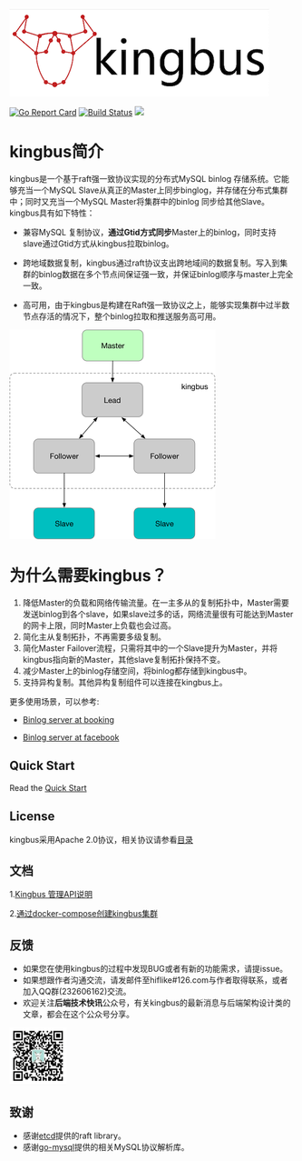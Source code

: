 ![](docs/img/kingbus_logo.png)

[![Go Report Card](https://goreportcard.com/badge/github.com/flike/kingbus)](https://goreportcard.com/report/github.com/flike/kingbus)
[![Build Status](https://travis-ci.org/flike/kingbus.svg?branch=master)](https://travis-ci.org/flike/kingbus)
![](https://img.shields.io/github/license/flike/kingbus.svg)

# kingbus简介

kingbus是一个基于raft强一致协议实现的分布式MySQL binlog 存储系统。它能够充当一个MySQL Slave从真正的Master上同步binglog，并存储在分布式集群中；同时又充当一个MySQL Master将集群中的binlog 同步给其他Slave。kingbus具有如下特性：

* 兼容MySQL 复制协议，**通过Gtid方式同步**Master上的binlog，同时支持slave通过Gtid方式从kingbus拉取binlog。

* 跨地域数据复制，kingbus通过raft协议支出跨地域间的数据复制。写入到集群的binlog数据在多个节点间保证强一致，并保证binlog顺序与master上完全一致。

* 高可用，由于kingbus是构建在Raft强一致协议之上，能够实现集群中过半数节点存活的情况下，整个binlog拉取和推送服务高可用。

![](docs/img/kingbus_arch.png)

# 为什么需要kingbus？

1. 降低Master的负载和网络传输流量。在一主多从的复制拓扑中，Master需要发送binlog到各个slave，如果slave过多的话，网络流量很有可能达到Master的网卡上限，同时Master上负载也会过高。
2. 简化主从复制拓扑，不再需要多级复制。
3. 简化Master Failover流程，只需将其中的一个Slave提升为Master，并将kingbus指向新的Master，其他slave复制拓扑保持不变。
4. 减少Master上的binlog存储空间，将binlog都存储到kingbus中。
5. 支持异构复制。其他异构复制组件可以连接在kingbus上。

更多使用场景，可以参考:

* [Binlog server at booking](https://medium.com/booking-com-infrastructure/mysql-slave-scaling-and-more-a09d88713a20)

* [Binlog server at facebook](docs/binlog_server_at_fackbook.pdf)

## Quick Start

Read the [Quick Start](docs/cn/quick_start.md)

## License

kingbus采用Apache 2.0协议，相关协议请参看[目录](LICENSES)

## 文档

1.[Kingbus 管理API说明](docs/cn/admin_api.md)

2.[通过docker-compose创建kingbus集群](docs/cn/docker_compose.md)

## 反馈

* 如果您在使用kingbus的过程中发现BUG或者有新的功能需求，请提issue。
* 如果想跟作者沟通交流，请发邮件至hiflike#126.com与作者取得联系，或者加入QQ群(232606162)交流。
* 欢迎关注**后端技术快讯**公众号，有关kingbus的最新消息与后端架构设计类的文章，都会在这个公众号分享。

<img src="docs/img/wechat_pic.png" width="20%" height="20%">

## 致谢

- 感谢[etcd](https://github.com/etcd-io/etcd/tree/master/raft)提供的raft library。
- 感谢[go-mysql](https://github.com/siddontang/go-mysql)提供的相关MySQL协议解析库。